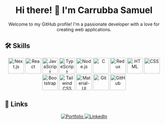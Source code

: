 <h1 align="center">Hi there! 👋 I'm Carrubba Samuel</h1>

<p align="center">
  Welcome to my GitHub profile! I'm a passionate developer with a love for creating web applications.
</p>

## 🛠️ Skills

<p align="center">
  <img src="https://static-00.iconduck.com/assets.00/next-js-icon-2048x2048-5dqjgeku.png" alt="Next.js" width="50" />
  <img src="https://cdn.worldvectorlogo.com/logos/react-2.svg" alt="React" width="50" />
  <img src="https://cdn-icons-png.flaticon.com/512/5968/5968292.png" alt="JavaScript" width="50" />
  <img src="https://cdn.worldvectorlogo.com/logos/typescript.svg" alt="TypeScript" width="50" />
  <img src="https://cdn.worldvectorlogo.com/logos/nodejs-icon.svg" alt="Node.js" width="50" />
  <img src="https://cdn.worldvectorlogo.com/logos/c.svg" alt="C" width="50" />
  <img src="https://cdn.worldvectorlogo.com/logos/redux.svg" alt="Redux" width="50" />
  <img src="https://cdn-icons-png.flaticon.com/512/1532/1532556.png" alt="HTML" width="50" />
  <img src="https://cdn.iconscout.com/icon/free/png-256/free-css3-9-1175237.png" alt="CSS" width="50" />
  <img src="https://cdn.worldvectorlogo.com/logos/bootstrap-4.svg" alt="Bootstrap" width="50" />
  <img src="https://cdn.worldvectorlogo.com/logos/tailwindcss.svg" alt="Tailwind CSS" width="50" />
  <img src="https://cdn.worldvectorlogo.com/logos/material-ui-1.svg" alt="Material-UI" width="50" />
  <img src="https://cdn.worldvectorlogo.com/logos/git-icon.svg" alt="Git" width="50" />
  <img src="https://cdn.worldvectorlogo.com/logos/github-icon-1.svg" alt="GitHub" width="50" />
</p>

## 🔗 Links

<p align="center">
  <a href="https://portfolio-sigma-self-61.vercel.app/">
    <img src="https://img.shields.io/badge/my_portfolio-000?style=for-the-badge&logo=ko-fi&logoColor=white" alt="Portfolio" />
  </a>
  <a href="https://www.linkedin.com/in/samuel-carrubba-562456228/">
    <img src="https://img.shields.io/badge/linkedin-0A66C2?style=for-the-badge&logo=linkedin&logoColor=white" alt="LinkedIn" />
  </a>
</p>
